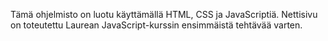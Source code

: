 Tämä ohjelmisto on luotu käyttämällä HTML, CSS ja JavaScriptiä.
Nettisivu on toteutettu Laurean JavaScript-kurssin ensimmäistä tehtävää varten.
